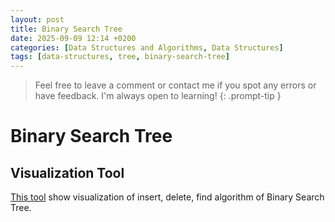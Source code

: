 ```yaml
---
layout: post
title: Binary Search Tree
date: 2025-09-09 12:14 +0200
categories: [Data Structures and Algorithms, Data Structures]
tags: [data-structures, tree, binary-search-tree]
---
```



> Feel free to leave a comment or contact me if you spot any errors or have feedback. I'm always open to learning!
{: .prompt-tip }


# Binary Search Tree

## Visualization Tool

[This tool](https://www.cs.usfca.edu/~galles/visualization/BST.html) show visualization of insert, delete, find algorithm of Binary Search Tree.

